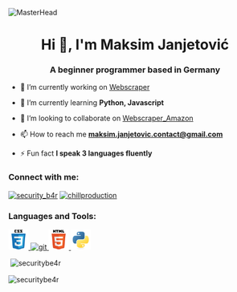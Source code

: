 ![MasterHead]([https://lepei.github.io/assets/img/genshin-impact/oculi-banner.jpg](https://imgs.search.brave.com/HV-lXo7561BpRDCcR0On8VVENuntVGKqhXf4YazqN2U/rs:fit:860:0:0/g:ce/aHR0cDovL20uZ2V0/dHl3YWxscGFwZXJz/LmNvbS93cC1jb250/ZW50L3VwbG9hZHMv/MjAyMC8wMy9Db29s/LVdhbGxwYXBlci0x/LmpwZw))
<h1 align="center">Hi 👋, I'm Maksim Janjetović</h1>
<h3 align="center">A beginner programmer based in Germany</h3>

- 🔭 I’m currently working on [Webscraper](https://github.com/KBx4/Job-finder-using-web-scraping)

- 🌱 I’m currently learning **Python, Javascript**

- 👯 I’m looking to collaborate on [Webscraper_Amazon](https://github.com/KBx4/Amazon-web-scraper)

- 📫 How to reach me **maksim.janjetovic.contact@gmail.com**

- ⚡ Fun fact **I speak 3 languages fluently**

<h3 align="left">Connect with me:</h3>
<p align="left">
<a href="https://instagram.com/security_b4r" target="blank"><img align="center" src="https://raw.githubusercontent.com/rahuldkjain/github-profile-readme-generator/master/src/images/icons/Social/instagram.svg" alt="security_b4r" height="30" width="40" /></a>
<a href="https://www.youtube.com/c/chillproduction" target="blank"><img align="center" src="https://raw.githubusercontent.com/rahuldkjain/github-profile-readme-generator/master/src/images/icons/Social/youtube.svg" alt="chillproduction" height="30" width="40" /></a>
</p>

<h3 align="left">Languages and Tools:</h3>
<p align="left"> <a href="https://www.w3schools.com/css/" target="_blank" rel="noreferrer"> <img src="https://raw.githubusercontent.com/devicons/devicon/master/icons/css3/css3-original-wordmark.svg" alt="css3" width="40" height="40"/> </a> <a href="https://git-scm.com/" target="_blank" rel="noreferrer"> <img src="https://www.vectorlogo.zone/logos/git-scm/git-scm-icon.svg" alt="git" width="40" height="40"/> </a> <a href="https://www.w3.org/html/" target="_blank" rel="noreferrer"> <img src="https://raw.githubusercontent.com/devicons/devicon/master/icons/html5/html5-original-wordmark.svg" alt="html5" width="40" height="40"/> </a> <a href="https://www.python.org" target="_blank" rel="noreferrer"> <img src="https://raw.githubusercontent.com/devicons/devicon/master/icons/python/python-original.svg" alt="python" width="40" height="40"/> </a> </p>

<p>&nbsp;<img align="center" src="https://github-readme-stats.vercel.app/api?username=securitybe4r&show_icons=true&locale=en" alt="securitybe4r" /></p>

<p><img align="center" src="https://github-readme-streak-stats.herokuapp.com/?user=securitybe4r&" alt="securitybe4r" /></p>

